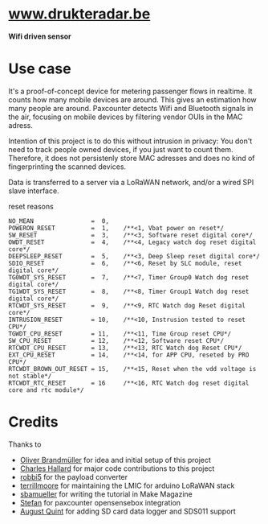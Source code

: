 # www.drukteradar.be
**Wifi driven sensor**


# Use case

It's a proof-of-concept device for metering passenger flows in realtime. It counts how many mobile devices are around. This gives an estimation how many people are around. Paxcounter detects Wifi and Bluetooth signals in the air, focusing on mobile devices by filtering vendor OUIs in the MAC adress.

Intention of this project is to do this without intrusion in privacy: You don't need to track people owned devices, if you just want to count them. Therefore, it does not persistenly store MAC adresses and does no kind of fingerprinting the scanned devices.

Data is transferred to a server via a LoRaWAN network, and/or a wired SPI slave interface. 


reset reasons

    NO_MEAN                =  0,
    POWERON_RESET          =  1,    /**<1, Vbat power on reset*/
    SW_RESET               =  3,    /**<3, Software reset digital core*/
    OWDT_RESET             =  4,    /**<4, Legacy watch dog reset digital core*/
    DEEPSLEEP_RESET        =  5,    /**<3, Deep Sleep reset digital core*/
    SDIO_RESET             =  6,    /**<6, Reset by SLC module, reset digital core*/
    TG0WDT_SYS_RESET       =  7,    /**<7, Timer Group0 Watch dog reset digital core*/
    TG1WDT_SYS_RESET       =  8,    /**<8, Timer Group1 Watch dog reset digital core*/
    RTCWDT_SYS_RESET       =  9,    /**<9, RTC Watch dog Reset digital core*/
    INTRUSION_RESET        = 10,    /**<10, Instrusion tested to reset CPU*/
    TGWDT_CPU_RESET        = 11,    /**<11, Time Group reset CPU*/
    SW_CPU_RESET           = 12,    /**<12, Software reset CPU*/
    RTCWDT_CPU_RESET       = 13,    /**<13, RTC Watch dog Reset CPU*/
    EXT_CPU_RESET          = 14,    /**<14, for APP CPU, reseted by PRO CPU*/
    RTCWDT_BROWN_OUT_RESET = 15,    /**<15, Reset when the vdd voltage is not stable*/
    RTCWDT_RTC_RESET       = 16     /**<16, RTC Watch dog reset digital core and rtc module*/
    

# Credits

Thanks to 
- [Oliver Brandmüller](https://github.com/spmrider) for idea and initial setup of this project
- [Charles Hallard](https://github.com/hallard) for major code contributions to this project
- [robbi5](https://github.com/robbi5) for the payload converter
- [terrillmoore](https://github.com/mcci-catena) for maintaining the LMIC for arduino LoRaWAN stack
- [sbamueller](https://github.com/sbamueller) for writing the tutorial in Make Magazine
- [Stefan](https://github.com/nerdyscout) for paxcounter opensensebox integration
- [August Quint](https://github.com/AugustQu) for adding SD card data logger and SDS011 support
